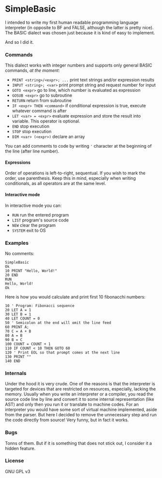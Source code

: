 # SimpleBasic

I intended to write my first human readable programming
language interpreter (in opposite to BF and FALSE, although
the latter is pretty nice).
The BASIC dialect was chosen just because it is kind of
easy to implement.

And so I did it.

### Commands

This dialect works with integer numbers and supports only
general BASIC commands, *at the moment*:

- `PRINT <string>/<expr>; ...` print text strings and/or expression results
- `INPUT <string>; <var>` print prompt string and request number for input
- `GOTO <expr>` go to line, which number is evaluated as expression
- `GOSUB <expr>` go to subroutine
- `RETURN` return from subroutine
- `IF <expr> THEN <command>` if conditional expression is true, execute whatever command is after
- `LET <var> = <expr>` evaluate expression and store the result into variable.
  This operator is optional.
- `END` stop execution
- `STOP` stop execution
- `DIM <var> (<expr>)` declare an array

You can add comments to code by writing `'` character at the beginning
of the line (after line number).

#### Expressions

Order of operations is left-to-right, sequentual.
If you wish to mark the order, use parenthesis. Keep this
in mind, especially when writing conditionals, as all operators are
at the same level.

#### Interactive mode

In interactive mode you can:

- `RUN` run the entered program
- `LIST` program's source code
- `NEW` clear the program
- `SYSTEM` exit to OS

### Examples

No comments:
```
SimpleBasic
Ok
10 PRINT "Hello, World!"
20 END
RUN
Hello, World!
Ok
```

Here is how you would calculate and print first 10 fibonacchi numbers:
```
10 ' Program: Fibonacci sequence
20 LET A = 1
30 LET B = 1
40 LET COUNT = 0
50 ' Semicolon at the end will omit the line feed
60 PRINT A;
70 C = A + B
80 A = B
90 B = C
100 COUNT = COUNT + 1
110 IF COUNT < 10 THEN GOTO 60
120 ' Print EOL so that prompt comes at the next line
130 PRINT ""
140 END
```

### Internals

Under the hood it is very crude. One of the reasons is that
the interpreter is targeted for devices that are restricted
on resources, especially, lacking the memory.
Usually when you write an interpreter or a compiler, you
read the source code line by line and convert it to some
internal representation (like AST) and only then you run it
or translate to machine codes. For an interpreter you would
have some sort of virtual machine implemented, aside from the
parser.
But here I decided to remove the unnecessary step and run the
code directly from source! Very funny, but in fact it works.

### Bugs

Tonns of them. But if it is something that does not stick out,
I consider it a hidden feature.

### License

GNU GPL v3
